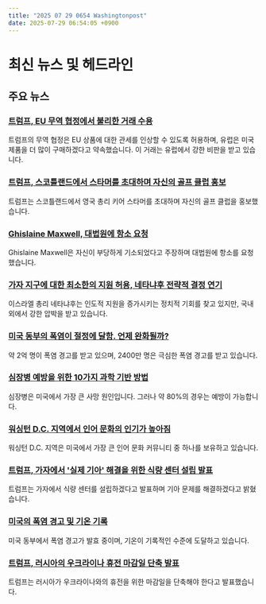 ```yaml
---
title: "2025 07 29 0654 Washingtonpost"
date: 2025-07-29 06:54:05 +0900
---
```


# 최신 뉴스 및 헤드라인

## 주요 뉴스
### [트럼프, EU 무역 협정에서 불리한 거래 수용](https://www.washingtonpost.com/world/2025/07/28/trump-eu-trade-tariffs-concessions/)
  트럼프의 무역 협정은 EU 상품에 대한 관세를 인상할 수 있도록 허용하며, 유럽은 미국 제품을 더 많이 구매하겠다고 약속했습니다. 이 거래는 유럽에서 강한 비판을 받고 있습니다.
### [트럼프, 스코틀랜드에서 스타머를 초대하며 자신의 골프 클럽 홍보](https://www.washingtonpost.com/politics/2025/07/28/trump-starmer-golf-trade/)
  트럼프는 스코틀랜드에서 영국 총리 키어 스타머를 초대하며 자신의 골프 클럽을 홍보했습니다.
### [Ghislaine Maxwell, 대법원에 항소 요청](https://www.washingtonpost.com/national-security/2025/07/28/epstein-ghislaine-maxwell-appeal-supreme-court/)
  Ghislaine Maxwell은 자신이 부당하게 기소되었다고 주장하며 대법원에 항소를 요청했습니다.
### [가자 지구에 대한 최소한의 지원 허용, 네타냐후 전략적 결정 연기](https://www.washingtonpost.com/world/2025/07/28/netanyahu-gaza-humanitarian-aid-politics/)
  이스라엘 총리 네타냐후는 인도적 지원을 증가시키는 정치적 기회를 찾고 있지만, 국내외에서 강한 압박을 받고 있습니다.
### [미국 동부의 폭염이 절정에 달함. 언제 완화될까?](https://www.washingtonpost.com/weather/2025/07/28/us-heat-wave-temperature-records/)
  약 2억 명이 폭염 경고를 받고 있으며, 2400만 명은 극심한 폭염 경고를 받고 있습니다.
### [심장병 예방을 위한 10가지 과학 기반 방법](https://www.washingtonpost.com/wellness/2025/07/28/science-prevent-heart-disease/)
  심장병은 미국에서 가장 큰 사망 원인입니다. 그러나 약 80%의 경우는 예방이 가능합니다.
### [워싱턴 D.C. 지역에서 인어 문화의 인기가 높아짐](https://www.washingtonpost.com/dc-md-va/2025/07/28/mermaids-mermaiding-cosplay/)
  워싱턴 D.C. 지역은 미국에서 가장 큰 인어 문화 커뮤니티 중 하나를 보유하고 있습니다.
### [트럼프, 가자에서 '실제 기아' 해결을 위한 식량 센터 설립 발표](https://www.washingtonpost.com/politics/2025/07/28/trump-starvation-gaza-israel-aid/)
  트럼프는 가자에서 식량 센터를 설립하겠다고 발표하며 기아 문제를 해결하겠다고 밝혔습니다.
### [미국의 폭염 경고 및 기온 기록](https://www.washingtonpost.com/weather/2025/07/28/us-heat-wave-temperature-records/)
  미국 동부에서 폭염 경고가 발효 중이며, 기온이 기록적인 수준에 도달하고 있습니다.
### [트럼프, 러시아의 우크라이나 휴전 마감일 단축 발표](https://www.washingtonpost.com/politics/2025/07/28/trump-russia-ukraine-ceasefire-sanctions/)
  트럼프는 러시아가 우크라이나와의 휴전을 위한 마감일을 단축해야 한다고 발표했습니다.